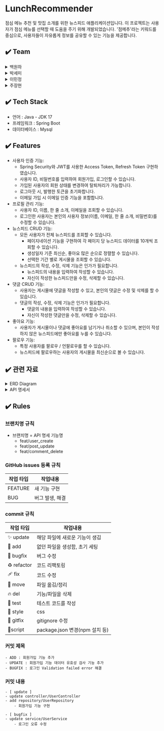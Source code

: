 # LunchRecommender
점심 메뉴 추천 및 맛집 소개를 위한 뉴스피드 애플리케이션입니다.
이 프로젝트는 사용자가 점심 메뉴를 선택할 때 도움을 주기 위해 개발되었습니다. 
'점메추'라는 키워드를 중심으로, 사용자들이 자유롭게 정보를 공유할 수 있는 기능을 제공합니다.

## ✔️ Team
<details>
<summary>백원하</summary>
<div markdown="1">
<ul>
  <li>사용자 인증 기능</li>
  <li>이메일 가입 및 인증 기능</li>
  <li>Swagger 적용</li>
</ul>
</div>
</details>

<details>
<summary>박세미</summary>
<div markdown="1">
<ul>
  <li>프로필 관리 기능</li>
  <li>좋아요 기능</li>
  <li>팔로우 기능</li>
</ul>
</div>
</details>

<details>
<summary>이민정</summary>
<div markdown="1">
<ul>
  <li>뉴스피드 댓글 기능</li>
  <li>뉴스피드 페이지네이션 / 정렬 / 기간별 검색 기능</li>
  <li>HTTPS 업그레이드</li>
</ul>
</div>
</details>

<details>
<summary>주장현</summary>
<div markdown="1">
<ul>
  <li>뉴스피드 게시물 CRUD</li>
  <li>코드 리팩토링</li>
  <li>PPT 작성</li>
</ul>
</div>
</details>



## ✔️ Tech Stack
- 언어 : Java - JDK 17
- 프레임워크 : Spring Boot
- 데이터베이스 : Mysql

## ✔️ Features
- 사용자 인증 기능:
    - Spring Security와 JWT를 사용한 Access Token, Refresh Token 구현하였습니다.
    - 사용자 ID, 비밀번호를 입력하여 회원가입, 로그인할 수 있습니다.
    - 가입된 사용자의 회원 상태를 변경하여 탈퇴처리가 가능합니다.
    - 로그아웃 시, 발행한 토큰을 초기화합니다.
    - 이메일 가입 시 이메일 인증 기능을 포함합니다.
- 프로필 관리 기능:
    - 사용자 ID, 이름, 한 줄 소개, 이메일을 조회할 수 있습니다.
    - 로그인한 사용자는 본인의 사용자 정보(이름, 이메일, 한 줄 소개, 비밀번호)를 수정할 수 있습니다.
- 뉴스피드 CRUD 기능:
    - 모든 사용자가 전체 뉴스피드를 조회할 수 있습니다.
        - 페이지네이션 기능을 구현하여 각 페이지 당 뉴스피드 데이터를 10개씩 조회할 수 있습니다.
        - 생성일자 기준 최신순, 좋아요 많은 순으로 정렬할 수 있습니다.
        - 선택한 기간 별로 게시물을 조회할 수 있습니다.
    - 뉴스피드의 작성, 수정, 삭제 기능은 인가가 필요합니다.
        - 뉴스피드의 내용을 입력하여 작성할 수 있습니다.
        - 자신이 작성한 뉴스피드만을 수정, 삭제할 수 있습니다.
- 댓글 CRUD 기능:
    - 사용자는 게시물에 댓글을 작성할 수 있고, 본인의 댓글은 수정 및 삭제를 할 수 있습니다.
    - 댓글의 작성, 수정, 삭제 기능은 인가가 필요합니다.
        - 댓글의 내용을 입력하여 작성할 수 있습니다.
        - 자신이 작성한 댓글만을 수정, 삭제할 수 있습니다.
- 좋아요 기능:
    - 사용자가 게시물이나 댓글에 좋아요를 남기거나 취소할 수 있으며, 본인이 작성하지 않은 뉴스피드에만 좋아요를 누를 수 있습니다.
- 팔로우 기능:
    - 특정 사용자를 팔로우 / 언팔로우를 할 수 있습니다.
    - 뉴스피드에 팔로우하는 사용자의 게시물을 최신순으로 볼 수 있습니다.
## ✔️ 관련 자료
<details>
<summary>ERD Diagram</summary>
<div markdown="1">
    
![image](https://github.com/watual/LunchRecommender/assets/60657536/a296a53a-92df-43c7-9877-660a5ce7c618)
</div>
</details>

<details>
<summary>API 명세서</summary>
<div markdown="1">
    
![image](https://github.com/watual/LunchRecommender/assets/60657536/530f047a-4c48-456c-9ebd-b49ed4113adf)
![image](https://github.com/watual/LunchRecommender/assets/60657536/421d96d8-ce42-4af2-9eee-36e995377d33)
![image](https://github.com/watual/LunchRecommender/assets/60657536/22b53814-d387-41be-94c7-c528c6a8a324)
![image](https://github.com/watual/LunchRecommender/assets/60657536/c51e70c3-cebd-46f7-b5dc-20f1f7fea8f1)
</div>
</details>

## ✔️ Rules

### 브랜치명 규칙
- 브랜치명 = API 명세 기능명
    - feat/user_create
    - feat/post_update
    - feat/comment_delete

### GitHub issues 등록 규칙
| 작업 타입 | 작업내용 |
| --- | --- |
| FEATURE | 새 기능 구현 |
| BUG | 버그 발생, 해결 |

### commit 규칙
| 작업 타입 | 작업내용 |
| --- | --- |
| ✨ update   | 해당 파일에 새로운 기능이 생김 |
| 🎉 add | 없던 파일을 생성함, 초기 세팅 |
| 🐛 bugfix | 버그 수정 |
| ♻️ refactor | 코드 리팩토링 |
| 🩹 fix | 코드 수정 |
| 🚚 move | 파일 옮김/정리 |
| 🔥 del | 기능/파일을 삭제 |
| 🍻 test | 테스트 코드를 작성 |
| 💄 style | css |
| 🙈 gitfix | gitignore 수정 |
| 🔨script | package.json 변경(npm 설치 등) |

### 커밋 제목
    - ADD : 회원가입 기능 추가
    - UPDATE : 회원가입 기능 데이터 유효성 검사 기능 추가
    - BUGFIX : 로그인 Validation failed error 해결
    
### 커밋 내용

    - [ update ]
    - update controller/UserController
    - add repository/UserRepository
        - 회원가입 기능 구현
        
    - [ bugfix ]
    - update service/UserService
        - 로그인 오류 수정
